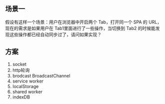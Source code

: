 ## 场景一

假设有这样一个场景：用户在浏览器中开启两个 Tab，打开同一个 SPA 的 URL，
现在的需求是如果用户在 Tab1里面进行了一些操作，当切换到 Tab2 的时候能发现这些操作都已经自动同步过了，请问如果实现？

## 方案

1. socket
2. http轮询
3. brodcast BroadcastChannel
4. service worker
5. localStorage
6. shared worker
7. indexDB